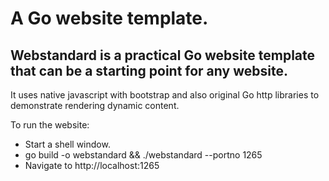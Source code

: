 # A Go website template.

## Webstandard is a practical Go website template that can be a starting point for any website. 

It uses native javascript with bootstrap and also original Go http libraries to demonstrate rendering dynamic content.


To run the website:

- Start a shell window.
- go build -o webstandard && ./webstandard --portno 1265
- Navigate to http://localhost:1265

